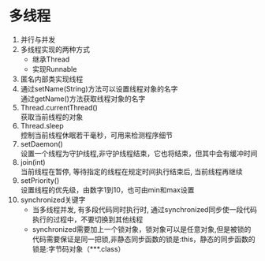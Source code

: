 # 多线程 #
1. 并行与并发
2. 多线程实现的两种方式
	* 继承Thread
	* 实现Runnable	
3. 匿名内部类实现线程
4. 通过setName(String)方法可以设置线程对象的名字<br/>
   通过getName()方法获取线程对象的名字
5. Thread.currentThread()<br/>获取当前线程的对象
6. Thread.sleep<br/>控制当前线程休眠若干毫秒，可用来检测程序细节
7. setDaemon()<br/>设置一个线程为守护线程,非守护线程结束，它也将结束，但其中会有缓冲时间
8. join(int)<br/>当前线程在暂停, 等待指定的线程在规定时间执行结束后, 当前线程再继续
9. setPriority()<br/>设置线程的优先级，由数字1到10，也可由min和max设置
10. synchronized关键字
	* 当多线程并发, 有多段代码同时执行时, 通过synchronized同步使一段代码执行的过程中，不要切换到其他线程
	* synchronized需要加上一个锁对象，锁对象可以是任意对象,但是被锁的代码需要保证是同一把锁,非静态同步函数的锁是:this，静态的同步函数的锁是:字节码对象（***.class）